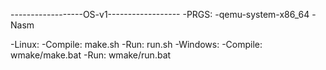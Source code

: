 ------------------OS-v1------------------
-PRGS:
  -qemu-system-x86_64
  -Nasm
  
-Linux:
  -Compile: make.sh
  -Run: run.sh
-Windows:
  -Compile: wmake/make.bat
  -Run: wmake/run.bat
